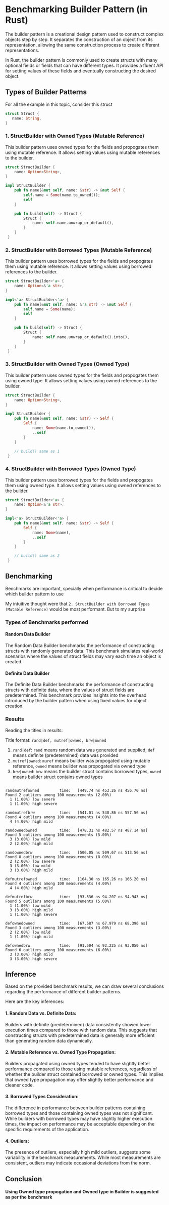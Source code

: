 # Benchmarking Builder Pattern (in Rust)

The builder pattern is a creational design pattern used to construct complex objects
step by step. It separates the construction of an object from its representation,
allowing the same construction process to create different representations.

In Rust, the builder pattern is commonly used to create structs with many optional
fields or fields that can have different types.
It provides a fluent API for setting values of these fields and eventually constructing the desired object.

## Types of Builder Patterns

For all the example in this topic, consider this struct

```rust
struct Struct {
   name: String,
}
```

### 1. StructBuilder with Owned Types (Mutable Reference)

This builder pattern uses owned types for the fields and propogates them using mutable reference.
It allows setting values using mutable references to the builder.

```rust
struct StructBuilder {
    name: Option<String>,
}

impl StructBuilder {
    pub fn name(&mut self, name: &str) -> &mut Self {
        self.name = Some(name.to_owned());
        self
    }

    pub fn build(self) -> Struct {
        Struct {
            name: self.name.unwrap_or_default(),
        }
    }
 }
```

### 2. StructBuilder with Borrowed Types (Mutable Reference)

This builder pattern uses borrowed types for the fields and propogates them using mutable reference.
It allows setting values using borrowed references to the builder.

```rust
struct StructBuilder<'a> {
    name: Option<&'a str>,
}

impl<'a> StructBuilder<'a> {
    pub fn name(&mut self, name: &'a str) -> &mut Self {
        self.name = Some(name);
        self
    }

    pub fn build(self) -> Struct {
        Struct {
            name: self.name.unwrap_or_default().into(),
        }
    }
 }
```

### 3. StructBuilder with Owned Types (Owned Type)

This builder pattern uses owned types for the fields and propogates them using owned type.
It allows setting values using owned references to the builder.

```rust
struct StructBuilder {
    name: Option<String>,
}

impl StructBuilder {
    pub fn name(&mut self, name: &str) -> Self {
        Self {
            name: Some(name.to_owned()),
            ..self
        }
    }

    // build() same as 1
 }
```

### 4. StructBuilder with Borrowed Types (Owned Type)

This builder pattern uses borrowed types for the fields and propogates them using owned type.
It allows setting values using owned references to the builder.

```rust
struct StructBuilder<'a> {
    name: Option<&'a str>,
}

impl<'a> StructBuilder<'a> {
    pub fn name(&mut self, name: &str) -> Self {
        Self {
            name: Some(name),
            ..self
        }
    }

    // build() same as 2
 }
```

## Benchmarking

Benchmarks are important, specially when performance is critical to decide which builder pattern to use

My intuitive thought were that `2. StructBuilder with Borrowed Types (Mutable Reference)` would be most performant. But to my surprise

### Types of Benchmarks performed

#### Random Data Builder

The Random Data Builder benchmarks the performance of constructing structs with randomly generated data.
This benchmark simulates real-world scenarios where the values of struct fields may vary each time an object is created.

#### Definite Data Builder

The Definite Data Builder benchmarks the performance of constructing structs with definite data, where the values of struct fields are predetermined.
This benchmark provides insights into the overhead introduced by the builder pattern when using fixed values for object creation.

### Results

Reading the titles in results:

Title format: `rand|def, mutref|owned, brw|owned`

1. `rand|def`: `rand` means random data was generated and supplied, `def` means definite (predetermined) data was provided
2. `mutref|owned`: `muref` means builder was propogated using mutable reference, `owned` means builder was propogated via owned type
3. `brw|owned`: `brw` means the builder struct contains borrowed types, `owned` means builder struct contains owned types

```shell

randmutrefowned         time:   [449.74 ns 453.26 ns 456.70 ns]
Found 2 outliers among 100 measurements (2.00%)
  1 (1.00%) low severe
  1 (1.00%) high severe

randmutrefbrw           time:   [541.01 ns 548.86 ns 557.56 ns]
Found 4 outliers among 100 measurements (4.00%)
  4 (4.00%) high mild

randownedowned          time:   [478.31 ns 482.57 ns 487.14 ns]
Found 5 outliers among 100 measurements (5.00%)
  3 (3.00%) low mild
  2 (2.00%) high mild

randownedbrw            time:   [506.05 ns 509.67 ns 513.56 ns]
Found 8 outliers among 100 measurements (8.00%)
  2 (2.00%) low severe
  3 (3.00%) low mild
  3 (3.00%) high mild

defmutrefowned          time:   [164.30 ns 165.26 ns 166.20 ns]
Found 4 outliers among 100 measurements (4.00%)
  4 (4.00%) high mild

defmutrefbrw            time:   [93.536 ns 94.207 ns 94.943 ns]
Found 5 outliers among 100 measurements (5.00%)
  1 (1.00%) low mild
  3 (3.00%) high mild
  1 (1.00%) high severe

defownedowned           time:   [67.587 ns 67.979 ns 68.396 ns]
Found 3 outliers among 100 measurements (3.00%)
  2 (2.00%) low mild
  1 (1.00%) high mild

defownedbrw             time:   [91.504 ns 92.225 ns 93.050 ns]
Found 6 outliers among 100 measurements (6.00%)
  3 (3.00%) high mild
  3 (3.00%) high severe
```

## Inference

Based on the provided benchmark results, we can draw several conclusions regarding the performance of different builder patterns.

Here are the key inferences:

#### 1. Random Data vs. Definite Data:

Builders with definite (predetermined) data consistently showed lower execution times compared to those with random data. This suggests that constructing structs with predetermined data is generally more efficient than generating random data dynamically.

#### 2. Mutable Reference vs. Owned Type Propagation:

Builders propagated using owned types tended to have slightly better performance compared to those using mutable references, regardless of whether the builder struct contained borrowed or owned types. This implies that owned type propagation may offer slightly better performance and cleaner code.

#### 3. Borrowed Types Consideration:

The difference in performance between builder patterns containing borrowed types and those containing owned types was not significant. While builders with borrowed types may have slightly higher execution times, the impact on performance may be acceptable depending on the specific requirements of the application.

#### 4. Outliers:

The presence of outliers, especially high mild outliers, suggests some variability in the benchmark measurements. While most measurements are consistent, outliers may indicate occasional deviations from the norm.

## Conclusion

#### Using Owned type propogation and Owned type in Builder is suggested as per the benchmark
